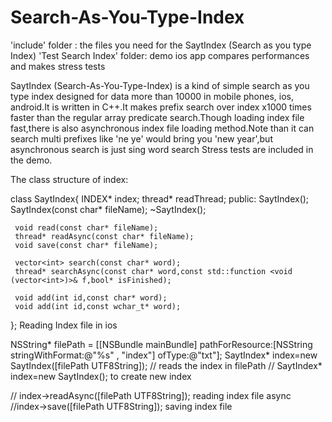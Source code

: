 Search-As-You-Type-Index
========================
 'include' folder : the files you need for the SaytIndex (Search as you type Index)
 'Test Search Index' folder: demo ios app compares performances and makes stress tests

 SaytIndex (Search-As-You-Type-Index) is a kind of simple search as you type index designed for data more than 10000 in mobile phones, ios, android.It is written in C++.It makes prefix search over index x1000 times faster than the regular array predicate search.Though loading index file fast,there is also asynchronous index file loading method.Note than it can search multi prefixes like 'ne ye' would bring you 'new year',but asynchronous search is just sing word search Stress tests are included in the demo.

 The class structure of index:

  class SaytIndex{
     INDEX* index;
     thread* readThread;
 public:
     SaytIndex();
     SaytIndex(const char* fileName);
     ~SaytIndex();

     void read(const char* fileName);
     thread* readAsync(const char* fileName);
     void save(const char* fileName);

     vector<int> search(const char* word);
     thread* searchAsync(const char* word,const std::function <void (vector<int>)>& f,bool* isFinished);

     void add(int id,const char* word);
     void add(int id,const wchar_t* word);


 }; 
 Reading Index file in ios

 NSString* filePath = [[NSBundle mainBundle] pathForResource:[NSString stringWithFormat:@"%s" , "index"]
                                                          ofType:@"txt"];
    SaytIndex* index=new SaytIndex([filePath UTF8String]); // reads the index in filePath
   // SaytIndex* index=new SaytIndex(); to create new index

   //  index->readAsync([filePath UTF8String]); reading index file async
   //index->save([filePath UTF8String]);  saving index file
 